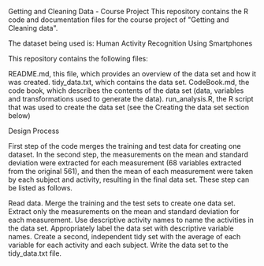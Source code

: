 Getting and Cleaning Data - Course Project
This repository contains the R code and documentation files for the course project of "Getting and Cleaning data".

The dataset being used is: Human Activity Recognition Using Smartphones

This repository contains the following files:

README.md, this file, which provides an overview of the data set and how it was created.
tidy_data.txt, which contains the data set.
CodeBook.md, the code book, which describes the contents of the data set (data, variables and transformations used to generate the data).
run_analysis.R, the R script that was used to create the data set (see the Creating the data set section below)

Design Process

First step of the code merges the training and test data for creating one dataset. In the second step, the measurements on the mean and standard deviation were extracted 
for each measurement (68 variables extracted from the original 561), and then the mean of each measurement were taken by each subject and activity, 
resulting in the final data set. These step can be listed as follows.

Read data.
Merge the training and the test sets to create one data set.
Extract only the measurements on the mean and standard deviation for each measurement.
Use descriptive activity names to name the activities in the data set.
Appropriately label the data set with descriptive variable names.
Create a second, independent tidy set with the average of each variable for each activity and each subject.
Write the data set to the tidy_data.txt file.

